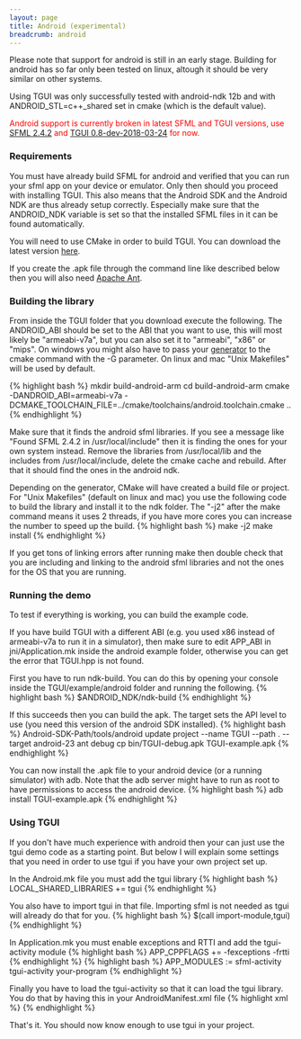 ```yaml
---
layout: page
title: Android (experimental)
breadcrumb: android
---
```


Please note that support for android is still in an early stage. Building for android has so far only been tested on linux, altough it should be very similar on other systems.

Using TGUI was only successfully tested with android-ndk 12b and with ANDROID\_STL=c++\_shared set in cmake (which is the default value).
<!-- At least SFML 2.5 and android-ndk 13b are needed in order to use TGUI on android. -->

<span style="color:red;">Android support is currently broken in latest SFML and TGUI versions, use [SFML 2.4.2](https://www.sfml-dev.org/download/sfml/2.4.2/) and [TGUI 0.8-dev-2018-03-24](https://github.com/texus/TGUI/tree/287927d0f672cfde3d6d09d49a651bc15fe89170) for now.</span>


### Requirements

You must have already build SFML for android and verified that you can run your sfml app on your device or emulator. Only then should you proceed with installing TGUI. This also means that the Android SDK and the Android NDK are thus already setup correctly. Especially make sure that the ANDROID\_NDK variable is set so that the installed SFML files in it can be found automatically.
<!-- You must have already build SFML for android and verified that you can run your sfml app on your device or emulator. Only then should you proceed with installing TGUI. This also means that the Android SDK and the Android NDK are thus already setup correctly. -->

You will need to use CMake in order to build TGUI. You can download the latest version [here](https://www.cmake.org/download/).

If you create the .apk file through the command line like described below then you will also need [Apache Ant](https://ant.apache.org).


### Building the library

From inside the TGUI folder that you download execute the following. The ANDROID\_ABI should be set to the ABI that you want to use, this will most likely be "armeabi-v7a", but you can also set it to "armeabi", "x86" or "mips". On windows you might also have to pass your [generator](https://cmake.org/cmake/help/v3.0/manual/cmake-generators.7.html) to the cmake command with the -G parameter. On linux and mac "Unix Makefiles" will be used by default.
<!-- From inside the TGUI folder that you downloaded, execute the following. The CMAKE\_ANDROID\_ARCH\_ABI variable should be set to the ABI that you want to use, this will most likely be "armeabi-v7a" for actual hardware. The targeted SDK version can be specified with CMAKE_SYSTEM_VERSION. On windows you might also have to pass your [generator](https://cmake.org/cmake/help/v3.0/manual/cmake-generators.7.html) to the cmake command with the -G parameter. On linux and mac "Unix Makefiles" will be used by default. -->
{% highlight bash %}
mkdir build-android-arm
cd build-android-arm
cmake -DANDROID_ABI=armeabi-v7a -DCMAKE_TOOLCHAIN_FILE=../cmake/toolchains/android.toolchain.cmake ..
{% endhighlight %}
<!-- cmake -DCMAKE_SYSTEM_NAME=Android -DCMAKE_ANDROID_NDK=/path/to/ndk -DCMAKE_ANDROID_STL_TYPE=c++_shared -DCMAKE_ANDROID_ARCH_ABI=x86 -DCMAKE_SYSTEM_VERSION=21 .. -->

Make sure that it finds the android sfml libraries. If you see a message like "Found SFML 2.4.2 in /usr/local/include" then it is finding the ones for your own system instead. Remove the libraries from /usr/local/lib and the includes from /usr/local/include, delete the cmake cache and rebuild. After that it should find the ones in the android ndk.

Depending on the generator, CMake will have created a build file or project. For "Unix Makefiles" (default on linux and mac) you use the following code to build the library and install it to the ndk folder. The "-j2" after the make command means it uses 2 threads, if you have more cores you can increase the number to speed up the build.
{% highlight bash %}
make -j2
make install
{% endhighlight %}

If you get tons of linking errors after running make then double check that you are including and linking to the android sfml libraries and not the ones for the OS that you are running.


### Running the demo

To test if everything is working, you can build the example code.

If you have build TGUI with a different ABI (e.g. you used x86 instead of armeabi-v7a to run it in a simulator), then make sure to edit APP\_ABI in jni/Application.mk inside the android example folder, otherwise you can get the error that TGUI.hpp is not found.

First you have to run ndk-build. You can do this by opening your console inside the TGUI/example/android folder and running the following.
{% highlight bash %}
$ANDROID_NDK/ndk-build
{% endhighlight %}

If this succeeds then you can build the apk. The target sets the API level to use (you need this version of the android SDK installed).
{% highlight bash %}
Android-SDK-Path/tools/android update project --name TGUI --path . --target android-23
ant debug
cp bin/TGUI-debug.apk TGUI-example.apk
{% endhighlight %}

You can now install the .apk file to your android device (or a running simulator) with adb. Note that the adb server might have to run as root to have permissions to access the android device.
{% highlight bash %}
adb install TGUI-example.apk
{% endhighlight %}


### Using TGUI

If you don't have much experience with android then your can just use the tgui demo code as a starting point. But below I will explain some settings that you need in order to use tgui if you have your own project set up.

In the Android.mk file you must add the tgui library
{% highlight bash %}
LOCAL_SHARED_LIBRARIES += tgui
{% endhighlight %}

You also have to import tgui in that file. Importing sfml is not needed as tgui will already do that for you.
{% highlight bash %}
$(call import-module,tgui)
{% endhighlight %}

In Application.mk you must enable exceptions and RTTI and add the tgui-activity module
{% highlight bash %}
APP_CPPFLAGS += -fexceptions -frtti
{% endhighlight %}
{% highlight bash %}
APP_MODULES := sfml-activity tgui-activity your-program
{% endhighlight %}

Finally you have to load the tgui-activity so that it can load the tgui library. You do that by having this in your AndroidManifest.xml file
{% highlight xml %}
<meta-data android:name="android.app.lib_name" android:value="sfml-activity" />
<meta-data android:name="sfml.app.lib_name" android:value="tgui-activity" />
<meta-data android:name="tgui.app.lib_name" android:value="your-program" />
{% endhighlight %}

That's it. You should now know enough to use tgui in your project.
